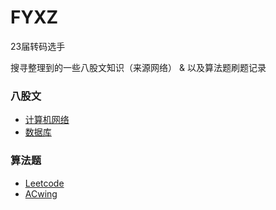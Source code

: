 # FYXZ
23届转码选手

搜寻整理到的一些八股文知识（来源网络） & 以及算法题刷题记录

### 八股文
- [计算机网络](https://github.com/fengyxz/fengyxz.github.io/计算机网络.md)
- [数据库](https://github.com/fengyxz/fengyxz.github.io/计算机网络.md)


### 算法题
- [Leetcode](https://github.com/fengyxz/fengyxz.github.io/Leetcode.md)
- [ACwing](https://github.com/fengyxz/fengyxz.github.io/Acing.md)